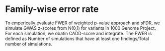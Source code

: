 # Family-wise error rate

To emperically evaluate FWER of weighted p-value approach and sFDR, we simulate GWAS z-scores from N(0,1) for variants in 1000 Genome Project. For each simulation, we obatin CADD-score and integrate. The FWER is defined as Number of simulations that have at least one findings/Total number of simulations.

